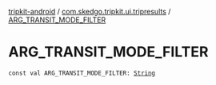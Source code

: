 [tripkit-android](../index.md) / [com.skedgo.tripkit.ui.tripresults](index.md) / [ARG_TRANSIT_MODE_FILTER](./-a-r-g_-t-r-a-n-s-i-t_-m-o-d-e_-f-i-l-t-e-r.md)

# ARG_TRANSIT_MODE_FILTER

`const val ARG_TRANSIT_MODE_FILTER: `[`String`](https://kotlinlang.org/api/latest/jvm/stdlib/kotlin/-string/index.html)